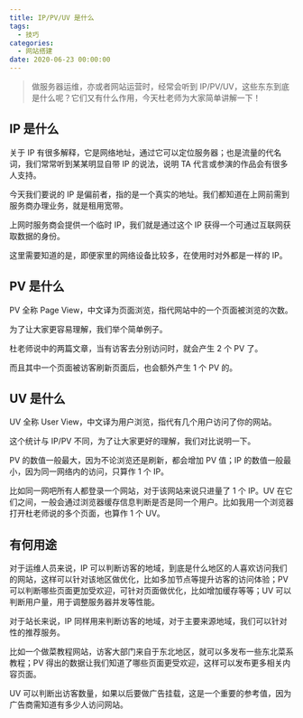 ```yaml
---
title: IP/PV/UV 是什么
tags:
  - 技巧
categories:
  - 网站搭建
date: 2020-06-23 00:00:00
---
```


> 做服务器运维，亦或者网站运营时，经常会听到 IP/PV/UV，这些东东到底是什么呢？它们又有什么作用，今天杜老师为大家简单讲解一下！

<!-- more -->

## IP 是什么

关于 IP 有很多解释，它是网络地址，通过它可以定位服务器；也是流量的代名词，我们常常听到某某明显自带 IP 的说法，说明 TA 代言或参演的作品会有很多人支持。

今天我们要说的 IP 是偏前者，指的是一个真实的地址。我们都知道在上网前需到服务商办理业务，就是租用宽带。

上网时服务商会提供一个临时 IP，我们就是通过这个 IP 获得一个可通过互联网获取数据的身份。

这里需要知道的是，即便家里的网络设备比较多，在使用时对外都是一样的 IP。

## PV 是什么

PV 全称 Page View，中文译为页面浏览，指代网站中的一个页面被浏览的次数。

为了让大家更容易理解，我们举个简单例子。

杜老师说中的两篇文章，当有访客去分别访问时，就会产生 2 个 PV 了。

而且其中一个页面被访客刷新页面后，也会额外产生 1 个 PV 的。

## UV 是什么

UV 全称 User View，中文译为用户浏览，指代有几个用户访问了你的网站。

这个统计与 IP/PV 不同，为了让大家更好的理解，我们对比说明一下。

PV 的数值一般最大，因为不论浏览还是刷新，都会增加 PV 值；IP 的数值一般最小，因为同一网络内的访问，只算作 1 个 IP。

比如同一网吧所有人都登录一个网站，对于该网站来说只进量了 1 个 IP。UV 在它们之间，一般会通过浏览器缓存信息判断是否是同一个用户。比如我用一个浏览器打开杜老师说的多个页面，也算作 1 个 UV。

## 有何用途

对于运维人员来说，IP 可以判断访客的地域，到底是什么地区的人喜欢访问我们的网站，这样可以针对该地区做优化，比如多加节点等提升访客的访问体验；PV 可以判断哪些页面更加受欢迎，可针对页面做优化，比如增加缓存等等；UV 可以判断用户量，用于调整服务器并发等性能。

对于站长来说，IP 同样用来判断访客的地域，对于主要来源地域，我们可以针对性的推荐服务。

比如一个做菜教程网站，访客大部门来自于东北地区，就可以多发布一些东北菜系教程；PV 得出的数据让我们知道了哪些页面更受欢迎，这样可以发布更多相关内容页面。

UV 可以判断出访客数量，如果以后要做广告挂载，这是一个重要的参考值，因为广告商需知道有多少人访问网站。
